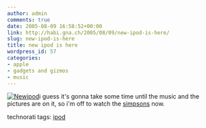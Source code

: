 ```yaml
---
author: admin
comments: true
date: 2005-08-09 16:58:52+00:00
link: http://habi.gna.ch/2005/08/09/new-ipod-is-here/
slug: new-ipod-is-here
title: new ipod is here
wordpress_id: 57
categories:
- apple
- gadgets and gizmos
- music
---
```


[![Newipod](http://habi.gna.ch/blog/images/newipod-tm.jpg)](http://habi.gna.ch/blog/images/newipod.jpg)i guess it's gonna take some time until the music and the pictures are on it, so i'm off to watch the [simpsons](http://tv.search.ch/programm/detail/index.php?const_id=200508091900006) now.



technorati tags: [ipod](http://www.technorati.com/tag/ipod)


